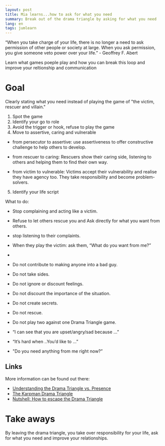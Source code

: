 ```yaml
---
layout: post
title: Mia learns...how to ask for what you need
summary: Break out of the drama triangle by asking for what you need
lang: en
tags: jumlearn
---
```


<div class="message">
“When you take charge of your life, there is no longer a need to ask permission of other people or society at large. When you ask permission, you give someone veto power over your life.” - Geoffrey F. Abert
</div>

Learn what games poeple play and how you can break this loop and improve your reltionship and communication

# Goal
Clearly stating what you need instead of playing the game of "the victim, rescuer and villain."

1. Spot the game
2. Identify your go to role
3. Avoid the trigger or hook, refuse to play the game
4. Move to assertive, caring and vulnerable 

- from persecutor to assertive: use assertiveness to offer constructive challenge to help others to develop. 

- from rescuer to caring: Rescuers show their caring side, listening to others and helping them to find their own way. 

- from victim to vulnerable: Victims accept their vulnerability and realise they have agency too. They take responsibility and become problem-solvers. 

5. Identify your life script


What to do:
- Stop complaining and acting like a victim. 
- Refuse to let others rescue you and Ask directly for what you want from others. 
- stop listening to their complaints. 
- When they play the victim: ask them, “What do you want from me?”
- 
- Do not contribute to making anyone into a bad guy.
- Do not take sides.
- Do not ignore or discount feelings.
- Do not discount the importance of the situation.
- Do not create secrets.
- Do not rescue.
- Do not play two against one Drama Triangle game.


- “I can see that you are upset/angry/sad because ...” 
- “It’s hard when ..You’d like to ...”
- "Do you need anything from me right now?”

## Links

More information can be found out there:

* [Understanding the Drama Triangle vs. Presence](https://youtu.be/ovrVv_RlCMw)
* [The Karpman Drama Triangle ](https://youtu.be/r0b5oCWSBqU)
*  [Nutshell: How to escape the Drama Triangle](https://www.changeboard.com/article-details/17186/nutshell-how-to-escape-the-drama-triangle/)


# Take aways
By leaving the drama triangle, you take over responsibility for your life, ask for what you need and improve your relationships.


